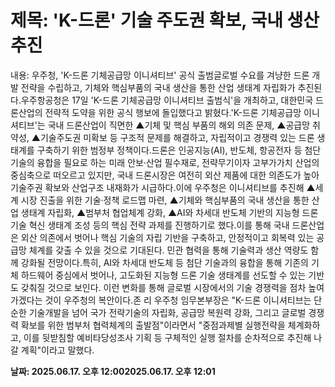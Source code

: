 # **제목: 'K-드론' 기술 주도권 확보, 국내 생산 추진**

  내용: 우주청, 'K-드론 기체공급망 이니셔티브' 공식 출범글로벌 수요를 겨냥한 드론 개발 전략을 수립하고, 기체와 핵심부품의 국내 생산을 통한 산업 생태계 자립화가 추진된다.우주항공청은 17일 'K-드론 기체공급망 이니셔티브 출범식'을 개최하고, 대한민국 드론산업의 전략적 도약을 위한 공식 행보에 돌입했다고 밝혔다.'K-드론 기체공급망 이니셔티브'는 국내 드론산업이 직면한 ▲기체 및 핵심 부품의 해외 의존 문제, ▲공급망 취약성, ▲기술주도권 미확보 등 구조적 문제를 해결하고, 자립적이고 경쟁력 있는 드론 생태계를 구축하기 위한 범정부 정책이다.드론은 인공지능(AI), 반도체, 항공전자 등 첨단 기술의 융합을 필요로 하는 미래 안보·산업 필수재로, 전략무기이자 고부가가치 산업의 중심축으로 떠오르고 있지만, 국내 드론시장은 여전히 외산 제품에 대한 의존도가 높아 기술주권 확보와 산업구조 내재화가 시급하다.이에 우주청은 이니셔티브를 추진해 ▲세계 시장 진출을 위한 기술·정책 로드맵 마련, ▲기체와 핵심부품의 국내 생산을 통한 산업 생태계 자립화, ▲범부처 협업체계 강화, ▲AI와 차세대 반도체 기반의 지능형 드론 기술 혁신 생태계 조성 등의 핵심 전략 과제를 진행하기로 했다.이를 통해 국내 드론산업은 외산 의존에서 벗어나 핵심 기술의 자립 기반을 구축하고, 안정적이고 회복력 있는 공급망 체계를 갖출 수 있을 것으로 기대된다. 민관 협력을 통해 기술력과 생산 역량도 함께 강화될 전망이다.특히, AI와 차세대 반도체 등 첨단 기술과의 융합을 통해 기존의 기체 하드웨어 중심에서 벗어나, 고도화된 지능형 드론 기술 생태계를 선도할 수 있는 기반도 갖춰질 것으로 보인다. 이런 변화를 통해 글로벌 시장에서의 기술 경쟁력을 점차 높여가겠다는 것이 우주청의 복안이다.존 리 우주청 임무본부장은 "K-드론 이니셔티브는 단순한 기술개발을 넘어 국가 전략기술의 자립화, 공급망 복원력 강화, 그리고 글로벌 경쟁력 확보를 위한 범부처 협력체계의 출발점"이라면서 "중점과제별 실행전략을 체계화하고, 이를 뒷받침할 예비타당성조사 기획 등 구체적인 실행 절차를 순차적으로 추진해 나갈 계획"이라고 말했다.

  **날짜: 2025.06.17. 오후 12:002025.06.17. 오후 12:01**